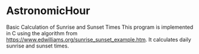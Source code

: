 # AstronomicHour
Basic Calculation of Sunrise and Sunset Times
This program is implemented in C using the algorithm from 
https://www.edwilliams.org/sunrise_sunset_example.htm. 
It calculates daily sunrise and sunset times.
